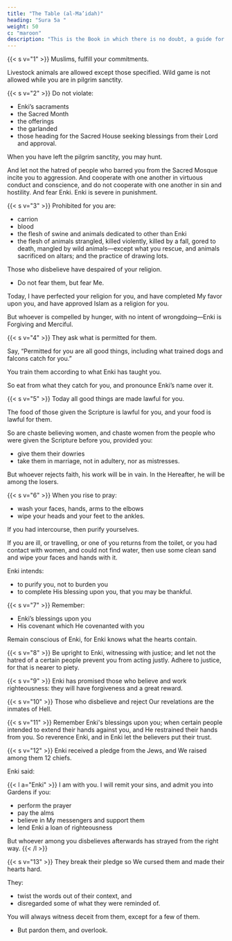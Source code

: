```yaml
---
title: "The Table (al-Ma’idah)"
heading: "Sura 5a "
weight: 50
c: "maroon"
description: "This is the Book in which there is no doubt, a guide for the righteous."
---
```



{{< s v="1" >}} Muslims, fulfill your commitments. 

Livestock animals are allowed except those specified. Wild game is not allowed  while you are in pilgrim sanctity.

{{< s v="2" >}} Do not violate:
- Enki’s sacraments
- the Sacred Month
- the offerings
- the garlanded
- those heading for the Sacred House seeking blessings from their Lord and approval. 

When you have left the pilgrim sanctity, you may hunt.

And let not the hatred of people who barred you from the Sacred Mosque incite you to aggression. And cooperate with one another in virtuous conduct and conscience, and do not cooperate with one another in sin and hostility. And fear Enki. Enki is severe in punishment.

{{< s v="3" >}} Prohibited for you are:
- carrion
- blood
- the flesh of swine and animals dedicated to other than Enki
- the flesh of animals strangled, killed violently, killed by a fall, gored to death, mangled by wild animals—except what you rescue, and animals sacrificed on
altars; and the practice of drawing lots.

<!-- For it is immoral.  -->

Those who disbelieve have despaired of your religion.
- Do not fear them, but fear Me. 

Today, I have perfected your religion for you, and have completed My favor upon you, and have approved Islam as a religion for you. 

But whoever is compelled by hunger, with no intent of wrongdoing—Enki is Forgiving and Merciful.


{{< s v="4" >}} They ask what is permitted for them. 

Say, “Permitted for you are all good things, including what trained dogs and falcons catch for you.” 

You train them according to what Enki has taught you. 

So eat from what they catch for you, and pronounce Enki’s name over it. <!-- And fear Enki. Enki is Swift in reckoning. -->

{{< s v="5" >}} Today all good things are made lawful for you.

The food of those given the Scripture is lawful for you, and your food is lawful for them.

So are chaste believing women, and chaste women from the people who were given the Scripture before you, provided you:
- give them their dowries
- take them in marriage, not in adultery, nor as mistresses. 

But whoever rejects faith, his work will be in vain. In the Hereafter, he will be among the losers.

{{< s v="6" >}} When you rise to pray:
- wash your faces, hands, arms to the elbows
- wipe your heads and your feet to the ankles. 

If you had intercourse, then purify yourselves. 

If you are ill, or travelling, or one of you returns from the toilet, or you had contact with women, and could not find water, then use some clean sand and wipe your faces and hands with it. 

Enki intends:
- to purify you, not to burden you
- to complete His blessing upon you, that you may be thankful.


{{< s v="7" >}} Remember:
- Enki’s blessings upon you
- His covenant which He covenanted with you<!-- ; when you said, “We hear and we obey.” -->

Remain conscious of Enki, for Enki knows what the hearts contain.

{{< s v="8" >}} Be upright to Enki, witnessing with justice; and let not the hatred of a certain people prevent you from acting justly. Adhere to justice, for that is nearer to piety.

<!-- Fear Enki. Enki is informed of what you do. -->

{{< s v="9" >}} Enki has promised those who believe and work righteousness: they will have forgiveness and a great reward.

{{< s v="10" >}} Those who disbelieve and reject Our revelations are the inmates of Hell.

{{< s v="11" >}}  Remember Enki's blessings upon you; when certain people intended to extend their hands against you, and
He restrained their hands from you. So reverence Enki, and in Enki let the believers put their trust.

{{< s v="12" >}} Enki received a pledge from the Jews, and We raised among them 12 chiefs. 

Enki said:

{{< l a="Enki" >}}
I am with you. I will remit your sins, and admit you into Gardens if you:
- perform the prayer
- pay the alms
- believe in My messengers and support them
- lend Enki a loan of righteousness

But whoever among you disbelieves afterwards has strayed from the right way.
{{< /l >}}


{{< s v="13" >}} They break their pledge so We cursed them and made their hearts hard.

They:
- twist the words out of their context, and
- disregarded some of what they were reminded of. 

You will always witness deceit from them, except for a few of them. 
- But pardon them, and overlook.